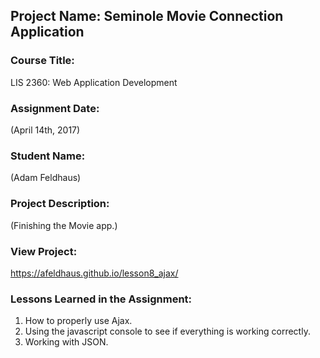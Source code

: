 ## Project Name:  Seminole Movie Connection Application

### Course Title:
LIS 2360:  Web Application Development

### Assignment Date:  
(April 14th, 2017)

### Student Name:  
(Adam Feldhaus)

### Project Description:
(Finishing the Movie app.)

### View Project:
https://afeldhaus.github.io/lesson8_ajax/

### Lessons Learned in the Assignment:
1. How to properly use Ajax. 
2. Using the javascript console to see if everything is working correctly. 
3. Working with JSON.
